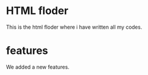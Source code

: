 # HTML floder 
This is  the html  floder where i have written all my codes. 
# features
We added a new features.
